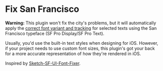 # Fix San Francisco

**Warning:** This plugin won't fix the city's problems, but it will automatically apply the [correct font variant and tracking](https://developer.apple.com/design/human-interface-guidelines/ios/visual-design/typography/#font-usage-and-tracking) for selected texts using the San Francisco typeface (SF Pro Display/SF Pro Text).

Usually, you'd use the built-in text styles when designing for iOS. However, if your project needs to use custom font sizes, this plugin's got your back for a more accurate representation of how they're rendered in iOS.

Inspired by [Sketch-SF-UI-Font-Fixer](https://github.com/kylehickinson/Sketch-SF-UI-Font-Fixer).
